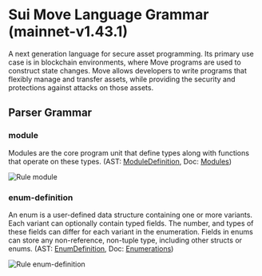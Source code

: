 # Sui Move Language Grammar (mainnet-v1.43.1)

A next generation language for secure asset programming. Its primary use case is in blockchain environments, where Move programs are used to construct state changes. Move allows developers to write programs that flexibly manage and transfer assets, while providing the security and protections against attacks on those assets.

## Parser Grammar

### module

Modules are the core program unit that define types along with functions that operate on these types. (AST: [ModuleDefinition](https://github.com/MystenLabs/sui/blob/mainnet-v1.43.1/external-crates/move/crates/move-compiler/src/parser/ast.rs#L216), Doc: [Modules](https://move-book.com/reference/modules.html))

![Rule module](diagrams/module.svg)

### enum-definition

An enum is a user-defined data structure containing one or more variants. Each variant can optionally contain typed fields. The number, and types of these fields can differ for each variant in the enumeration. Fields in enums can store any non-reference, non-tuple type, including other structs or enums. (AST: [EnumDefinition](https://github.com/MystenLabs/sui/blob/mainnet-v1.43.1/external-crates/move/crates/move-compiler/src/parser/ast.rs#L286), Doc: [Enumerations](https://move-book.com/reference/enums.html))

![Rule enum-definition](diagrams/enum-definition.svg)
